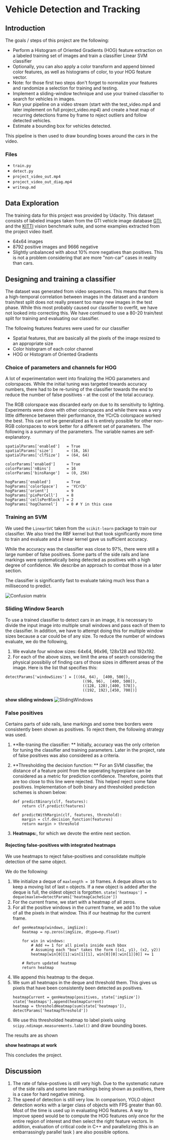# Vehicle Detection and Tracking

## Introduction

The goals / steps of this project are the following:

* Perform a Histogram of Oriented Gradients (HOG) feature extraction on a labeled training set of images and train a classifier Linear SVM classifier
* Optionally, you can also apply a color transform and append binned color features, as well as histograms of color, to your HOG feature vector. 
* Note: for those first two steps don't forget to normalize your features and randomize a selection for training and testing.
* Implement a sliding-window technique and use your trained classifier to search for vehicles in images.
* Run your pipeline on a video stream (start with the test_video.mp4 and later implement on full project_video.mp4) and create a heat map of recurring detections frame by frame to reject outliers and follow detected vehicles.
* Estimate a bounding box for vehicles detected.

This pipeline is then used to draw bounding boxes around the cars in the video. 

[//]: # (Image References)
[image1]: ./images/confmat.png
[image2]: ./images/HOG_features_HLS.png
[image3]: ./images/false_positives.png
[image4]: ./images/sliding_windows.png
[image5]: ./images/detection_example.png
[image6]: ./images/heatmap.png
[image7]: ./images/labels.png
[image8]: ./images/bounding_boxes.png
[image9]: ./images/yolo-hero.png
[video1]: ./output_images/processed_project_video.mp4


### Files 
* ```train.py```
* ```detect.py```
* ```project_video_out.mp4```
* ```project_video_out_diag.mp4```
* ```writeup.md```

## Data Exploration

The training data for this project was provided by Udacity. This dataset consists of labeled images taken from the  GTI vehicle image database [GTI](http://www.gti.ssr.upm.es/data/Vehicle_database.html), and the [KITTI](http://www.cvlibs.net/datasets/kitti/) vision benchmark suite, and some examples extracted from the project video itself. 

* 64x64 images
* 8792 positive images and 9666 negative 
* Slightly unbalanced with about 10% more negatives than positives. This is not a problem considering that are more "non-car" cases in reality than cars.


## Designing and training a classifier

The dataset was generated from video sequences. This means that there is a high-temporal correlation between images in the dataset and a random train/test split does not really present too many new images in the test phase. While this most probably caused our classifier to overfit, we have not looked into correcting this. We have continued to use a 80-20 train/test split for training and evaluating our classifier.


The following features features were used for our classifier

* Spatial features, that are basically all the pixels of the image resized to an appropriate size
* Color histogram of each color channel
* HOG or Histogram of Oriented Gradients

###  Choice of parameters and channels for HOG

A lot of experimentation went into finalizing the HOG parameters and colorspaces. While the initial tuning was targeted towards accuracy numbers, there had to be re-tuning of the classifier towards the end to reduce the number of false positives - at the cost of the total accuracy. 

The RGB colorspace was discarded early on due to its sensitivity to lighting. Experiments were done with other colorspaces and while there was a very little difference between their performance, the YCrCb colorspace worked the best. This can not be generalized as it is entirely possible for other non-RGB colorspaces to work better for a different set of parameters. The following is a summary of the parameters. The variable names are self-explanatory.

```
spatialParams['enabled']   = True
spatialParams['size']      = (16, 16)
spatialParams['clfSize']   = (64, 64)

colorParams['enabled']     = True
colorParams['nBins']       = 16
colorParams['binsRange']   = (0, 256)

hogParams['enabled']       = True
hogParams['colorSpace']    = 'YCrCb'
hogParams['orient']        = 9
hogParams['pixPerCell']    = 8
hogParams['cellsPerBlock'] = 2
hogParams['hogChannel']    = 0 # Y in this case

```


### Training an SVM 

We used the `LinearSVC` taken from the `scikit-learn` package to train our classifier. We also tried the RBF kernel but that took significantly more time to train and evaluate and a linear kernel gave us sufficient accuracy. 

While the accuracy was the classifier was close to 97%, there were still a large number of false positives. Some parts of the side rails and lane markings were systematically being detected as positives with a high degree of confidence. We describe an approach to combat those in a later section.      

The classifier is significantly fast to evaluate taking much less than a millisecond to predict.

![Confusion matrix][image1]

### Sliding Window Search

To use a trained classifier to detect cars in an image, it is necessary to divide the input image into multiple small windows and pass each of them to the classifier. In addition, we have to attempt doing this for multiple window sizes because a car could be of any size. To reduce the number of windows evaluate, we do the following,

1. We evalute four window sizes: 64x64, 96x96, 128x128 and 192x192. 
2. For each of the above sizes, we limit the area of search considering the physical possibiliy of finding cars of those sizes in different areas of the image. Here is the list that specifies this:
```
detectParams['windowSizes'] = [((64, 64),  [400, 500]),
                                  ((96, 96),  [400, 500]),
                                  ((128, 128),[400, 578]),
                                  ((192, 192),[450, 700])]
```  

**show sliding windows**
![SlidingWindows][image4]

### False positives 

Certains parts of side rails, lane markings and some tree borders were consistently been shown as positives. To reject them, the following strategy was used.

1. **Re-traning the classifier: ** Initially, accuracy was the only criterion for tuning the classifier and training parameters. Later in the project, rate of false positives was also considered as a criteria. 
2. **Thresholding the decision function: ** For an SVM classifier, the distance of a feature point from the seperating hyperplane can be considered as a metric for prediction confidence. Therefore, points that are too close to this line were rejected. This helped reject some false positives. Implementation of both binary and thresholded prediction schemes is shown below:

	```
	def predictBinary(clf, features):
    	return clf.predict(features)
	
	def predictWithMargin(clf, features, threshold):
    	margin = clf.decision_function(features)
	    return margin > threshold
	
	```

3. **Heatmaps:**, for which we devote the entire next section.

#### Rejecting false-positives with integrated heatmaps

We use heatmaps to reject false-positives and consolidate multiple detection of the same object.

We do the following:

1. We initialize a deque of `maxlength = 10` frames. A deque allows us to keep a moving list of last `n` objects. If a new object is added after the deque is full, the oldest object is forgotten. 
	```state['heatmaps'] = deque(maxlen=detectParams['heatmapCacheSize'])```
2. For the current frame, we start with a heatmap of all zeros.
2. For all the positive windows in the current frame, we add 1 to the value of all the pixels in that window. This if our heatmap for the current frame.
	```
	def genHeatmap(windows, imgSize):
	    heatmap = np.zeros(imgSize, dtype=np.float)
	
	    for win in windows:
	        # Add += 1 for all pixels inside each bbox
	        # Assuming each "box" takes the form ((x1, y1), (x2, y2))
	        heatmap[win[0][1]:win[1][1], win[0][0]:win[1][0]] += 1
	
	    # Return updated heatmap
	    return heatmap
	
	``` 
3. We append this heatmap to the deque.
4. We sum all heatmaps in the deque and threshold them. This gives us pixels that have been consistently been detected as positives.
	```
    heatmapCurrent = genHeatmap(positives, state['imgSize'])
    state['heatmaps'].append(heatmapCurrent)
    heatmap = thresholdHeatmap(sum(state['heatmaps']), detectParams['heatmapThreshold'])
	```
5. We use this thresholded heatmap to label pixels using `scipy.ndimage.measurements.label()` and draw bounding boxes.

The results are as shown

**show heatmaps at work**



This concludes the project.


## Discussion

1. The rate of false-postives is still very high. Due to the systematic nature of the side rails and some lane markings being shown as positives, there is a case for hard negative mining. 
2. The speed of detection is still very low. In comparison, YOLO object detection works with a larger class of objects with FPS greater than 60. Most of the time is used up in evaluating HOG features. A way to improve speed would be to compute the HOG features only once for the entire region of interest and then select the right feature vectors. In addition, evaluation of critical code in C++ and parallelizing (this is an embarrassingly parallel task 
) are also possible options. 




